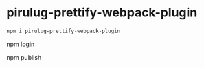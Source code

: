 # pirulug-prettify-webpack-plugin

```bash
npm i pirulug-prettify-webpack-plugin
```


 npm login

 npm publish